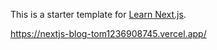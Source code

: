 This is a starter template for [Learn Next.js](https://nextjs.org/learn).

https://nextjs-blog-tom1236908745.vercel.app/
